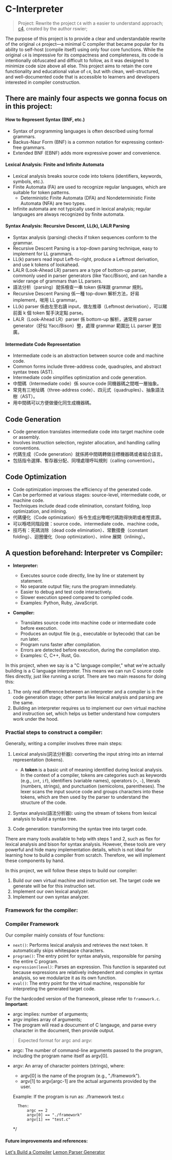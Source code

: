 # C-Interpreter

> Project: Rewrite the project `C4` with a easier to understand approach;
> [c4](https://github.com/rswier/c4), created by the author rswier;

The purpose of this project is to provide a clear and understandable rewrite of the original `c4` project—a minimal C compiler that became popular for its ability to self-host (compile itself) using only four core functions. While the original `c4` is impressive for its compactness and completeness, its code is intentionally obfuscated and difficult to follow, as it was designed to minimize code size above all else. This project aims to retain the core functionality and educational value of `c4`, but with clean, well-structured, and well-documented code that is accessible to learners and developers interested in compiler construction.

## There are mainly four aspects we gonna focus on in this project: 
#### How to Represent Syntax (BNF, etc.)

- Syntax of programming languages is often described using formal grammars.
- Backus-Naur Form (BNF) is a common notation for expressing context-free grammars.
- Extended BNF (EBNF) adds more expressive power and convenience.

#### Lexical Analysis: Finite and Infinite Automata

- Lexical analysis breaks source code into tokens (identifiers, keywords, symbols, etc.).
- Finite Automata (FA) are used to recognize regular languages, which are suitable for token patterns.
  - Deterministic Finite Automata (DFA) and Nondeterministic Finite Automata (NFA) are two types.
- Infinite automata are not typically used in lexical analysis; regular languages are always recognized by finite automata.

#### Syntax Analysis: Recursive Descent, LL(k), LALR Parsing

- Syntax analysis (parsing) checks if token sequences conform to the grammar.
- Recursive Descent Parsing is a top-down parsing technique, easy to implement for LL grammars.
- LL(k) parsers read input Left-to-right, produce a Leftmost derivation, and use k tokens of lookahead.
- LALR (Look-Ahead LR) parsers are a type of bottom-up parser, commonly used in parser generators (like Yacc/Bison), and can handle a wider range of grammars than LL parsers.
- 語法分析（parsing）就係檢查一串 token 係咪跟 grammar 規則。
- Recursive Descent Parsing 係一種 top-down 解析方法，好易 implement，啱用 LL grammar。
- LL(k) parser 係由左至右讀 input，做左推導（Leftmost derivation），可以睇前面 k 個 token 幫手決定點 parse。
- LALR（Look-Ahead LR）parser 係 bottom-up 解析，通常用 parser generator（好似 Yacc/Bison）整，處理 grammar 範圍比 LL parser 更加廣。

#### Intermediate Code Representation

- Intermediate code is an abstraction between source code and machine code.
- Common forms include three-address code, quadruples, and abstract syntax trees (AST).
- Intermediate code simplifies optimization and code generation.
- 中間碼（Intermediate code）係 source code 同機器碼之間嘅一層抽象。
- 常見有三地址碼（three-address code）、四元式（quadruples）、抽象語法樹（AST）。
- 用中間碼可以方便做優化同生成機器碼。

## Code Generation

- Code generation translates intermediate code into target machine code or assembly.
- Involves instruction selection, register allocation, and handling calling conventions.
- 代碼生成（Code generation）就係將中間碼轉做目標機器碼或者組合語言。
- 包括指令選擇、暫存器分配、同埋處理呼叫規則（calling convention）。

## Code Optimization

- Code optimization improves the efficiency of the generated code.
- Can be performed at various stages: source-level, intermediate code, or machine code.
- Techniques include dead code elimination, constant folding, loop optimization, and inlining.
- 代碼優化（Code optimization）係令生成出嚟嘅代碼跑得快啲或者慳資源。
- 可以喺唔同階段做：source code、intermediate code、machine code。
- 技巧有：死碼消除（dead code elimination）、常數摺疊（constant folding）、迴圈優化（loop optimization）、inline 展開（inlining）。

## A question beforehand: Interpreter vs Compiler:

- **Interpreter:**
  - Executes source code directly, line by line or statement by statement.
  - No separate output file; runs the program immediately.
  - Easier to debug and test code interactively.
  - Slower execution speed compared to compiled code.
  - Examples: Python, Ruby, JavaScript.

- **Compiler:**
  - Translates source code into machine code or intermediate code before execution.
  - Produces an output file (e.g., executable or bytecode) that can be run later.
  - Program runs faster after compilation.
  - Errors are detected before execution, during the compilation step.
  - Examples: C, C++, Rust, Go.


In this project, when we say is a "C language compiler," what we're actually building is a C language interpreter. This means we can run C source code files directly, just like running a script. There are two main reasons for doing this:

1. The only real difference between an interpreter and a compiler is in the code generation stage; other parts like lexical analysis and parsing are the same.
2. Building an interpreter requires us to implement our own virtual machine and instruction set, which helps us better understand how computers work under the hood.

### Practial steps to construct a compiler: 
Generally, writing a compiler involves three main steps:

1. Lexical analysis(詞法分析器): converting the input string into an internal representation (tokens).
    - A **token** is a basic unit of meaning identified during lexical analysis. In the context of a compiler, tokens are categories such as keywords (e.g., `int`, `if`), identifiers (variable names), operators (`+`, `-`), literals (numbers, strings), and punctuation (semicolons, parentheses). The lexer scans the input source code and groups characters into these tokens, which are then used by the parser to understand the structure of the code.

2. Syntax analysis(語法分析器): using the stream of tokens from lexical analysis to build a syntax tree.
3. Code generation: transforming the syntax tree into target code.

There are many tools available to help with steps 1 and 2, such as flex for lexical analysis and bison for syntax analysis. However, these tools are very powerful and hide many implementation details, which is not ideal for learning how to build a compiler from scratch. Therefore, we will implement these components by hand.

In this project, we will follow these steps to build our compiler:

1. Build our own virtual machine and instruction set. The target code we generate will be for this instruction set.
2. Implement our own lexical analyzer.
3. Implement our own syntax analyzer.

### Framework for the compiler:
### Compiler Framework

Our compiler mainly consists of four functions:

- `next()`: Performs lexical analysis and retrieves the next token. It automatically skips whitespace characters.
- `program()`: The entry point for syntax analysis, responsible for parsing the entire C program.
- `expression(level)`: Parses an expression. This function is separated out because expressions are relatively independent and complex in syntax analysis, so we modularize it as its own function.
- `eval()`: The entry point for the virtual machine, responsible for interpreting the generated target code.

For the hardcoded version of the framework, please refer to `framework.c`.
**Important**: 
- argc implies: number of arguments; 
- argv implies array of arguments; 
- The program will read a doucument of C langauge, and parse every character in the document, then provide output. 

> Expected format for argc and argv:
- argc: The number of command-line arguments passed to the program, including the program name itself as argv[0].
- argv: An array of character pointers (strings), where:
    - argv[0] is the name of the program (e.g., "./framework").
    - argv[1] to argv[argc-1] are the actual arguments provided by the user.

    Example:
        If the program is run as:
            ./framework test.c

        Then:
            argc == 2
            argv[0] == "./framework"
            argv[1] == "test.c"
    */

#### Future improvements and references:
[Let's Build a Compiler](http://compilers.iecc.com/crenshaw/)
[Lemon Parser Generator](http://www.hwaci.com/sw/lemon/)